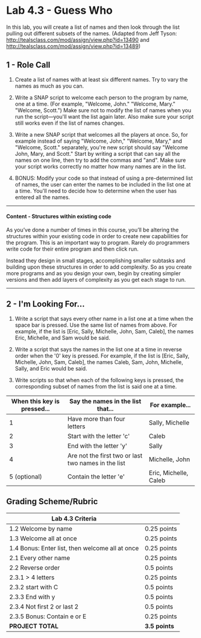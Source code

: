 <!--- REVISED -->
# Lab 4.3 - Guess Who

In this lab, you will create a list of names and then look through the list pulling out different subsets of the names.  (Adapted from Jeff Tyson: <http://tealsclass.com/mod/assign/view.php?id=13490> and <http://tealsclass.com/mod/assign/view.php?id=13489>) 

## 1 - Role Call

1.  Create a list of names with at least six different names.  Try to vary the names as much as you can.

2.  Write a SNAP script to welcome each person to the program by name, one at a time.  (For example, "Welcome, John."  "Welcome, Mary."  "Welcome, Scott.")  Make sure not to modify the list of names when you run the script—you'll want the list again later.  Also make sure your script still works even if the list of names changes.

3.  Write a new SNAP script that welcomes all the players at once.  So, for example instead of saying "Welcome, John," "Welcome, Mary," and "Welcome, Scott." separately, you're new script should say "Welcome John, Mary, and Scott."  Start by writing a script that can say all the names on one line, then try to add the commas and "and".  Make sure your script works correctly no matter how many names are in the list.

4.  BONUS: Modify your code so that instead of using a pre-determined list of names, the user can enter the names to be included in the list one at a time.  You'll need to decide how to determine when the user has entered all the names.

---

#### Content - Structures within existing code

As you’ve done a number of times in this course, you’ll be altering the structures within your existing code in order to create new capabilities for the program. This is an important way to program. Rarely do programmers write code for their entire program and then click run.

Instead they design in small stages, accomplishing smaller subtasks and building upon these structures in order to add complexity. So as you create more programs and as you design your own, begin by creating simpler versions  and then add layers of complexity as you get each stage to run.

---

## 2 - I'm Looking For...

1.  Write a script that says every other name in a list one at a time when the space bar is pressed.  Use the same list of names from above.  For example, if the list is [Eric, Sally, Michelle, John, Sam, Caleb], the names Eric, Michelle, and Sam would be said.

2.  Write a script that says the names in the list one at a time in reverse order when the '0' key is pressed.  For example, if the list is [Eric, Sally, Michelle, John, Sam, Caleb], the names Caleb, Sam, John, Michelle, Sally, and Eric would be said.

3.  Write scripts so that when each of the following keys is pressed, the corresponding subset of names from the list is said one at a time.

| When this key is pressed... | Say the names in the list that...                   | For example...        |
| --------------------------- | --------------------------------------------------- | --------------------- |
| 1                           | Have more than four letters                         | Sally, Michelle       |
| 2                           | Start with the letter 'c'                           | Caleb                 |
| 3                           | End with the letter 'y'                             | Sally                 |
| 4                           | Are not the first two or last two names in the list | Michelle, John        |
| 5 (optional)                | Contain the letter 'e'                              | Eric, Michelle, Caleb |

## Grading Scheme/Rubric

| **Lab 4.3 Criteria**                                   |                |
| ------------------------------------------------------ | -------------- |
| 1.2 Welcome by name                                    | 0.25 points    |
| 1.3 Welcome all at once                                | 0.25 points    |
| 1.4 Bonus: Enter list, then welcome all at once        | 0.25 points    |
| 2.1 Every other name                                   | 0.25 points    |
| 2.2 Reverse order                                      | 0.5 points     |
| 2.3.1 > 4 letters                                      | 0.25 points    |
| 2.3.2 start with C                                     | 0.5 points     |
| 2.3.3 End with y                                       | 0.5 points     |
| 2.3.4 Not first 2 or last 2                            | 0.5 points     |
| 2.3.5 Bonus: Contain e or E                            | 0.25 points    |
| **PROJECT TOTAL**                                      | **3.5 points** |
